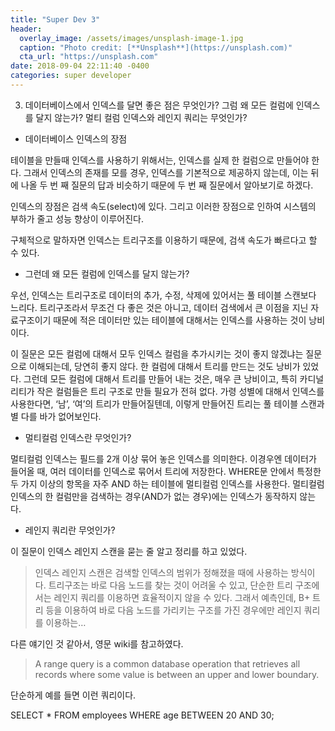 ```yaml
---
title: "Super Dev 3"
header:
  overlay_image: /assets/images/unsplash-image-1.jpg
  caption: "Photo credit: [**Unsplash**](https://unsplash.com)"
  cta_url: "https://unsplash.com"
date: 2018-09-04 22:11:40 -0400
categories: super developer
---
```


<ol start="3">
  <li>데이터베이스에서 인덱스를 달면 좋은 점은 무엇인가? 그럼 왜 모든 컬럼에 인덱스를 달지 않는가? 멀티 컬럼 인덱스와 레인지 쿼리는 무엇인가?</li>
</ol>

- 데이터베이스 인덱스의 장점

테이블을 만들때 인덱스를 사용하기 위해서는, 인덱스를 실제 한 컬럼으로 만들어야 한다. 그래서 인덱스의 존재를 모를 경우, 인덱스를 기본적으로 제공하지 않는데, 이는 뒤에 나올 두 번 째 질문의 답과 비슷하기 때문에 두 번 째 질문에서 알아보기로 하겠다.

인덱스의 장점은 검색 속도(select)에 있다. 그리고 이러한 장점으로 인하여 시스템의 부하가 줄고 성능 향상이 이루어진다. 

구체적으로 말하자면 인덱스는 트리구조를 이용하기 때문에, 검색 속도가 빠르다고 할 수 있다.

- 그런데 왜 모든 컬럼에 인덱스를 달지 않는가?

우선, 인덱스는 트리구조로 데이터의 추가, 수정, 삭제에 있어서는 풀 테이블 스캔보다 느리다. 트리구조라서 무조건 다 좋은 것은 아니고, 데이터 검색에서 큰 이점을 지닌 자료구조이기 때문에 적은 데이터만 있는 테이블에 대해서는 인덱스를 사용하는 것이 낭비이다.

이 질문은 모든 컬럼에 대해서 모두 인덱스 컬럼을 추가시키는 것이 좋지 않겠냐는 질문으로 이해되는데, 당연히 좋지 않다. 한 컬럼에 대해서 트리를 만드는 것도 낭비가 있었다. 그런데 모든 컬럼에 대해서 트리를 만들어 내는 것은, 매우 큰 낭비이고, 특히 카디널리티가 작은 컬럼들은 트리 구조로 만들 필요가 전혀 없다. 가령 성별에 대해서 인덱스를 사용한다면, ‘남’, ‘여’의 트리가 만들어질텐데, 이렇게 만들어진 트리는 풀 테이블 스캔과 별 다를 바가 없어보인다.

- 멀티컬럼 인덱스란 무엇인가?

멀티컬럼 인덱스는 필드를 2개 이상 묶어 놓은 인덱스를 의미한다. 이경우엔 데이터가 들어올 때, 여러 데이터를 인덱스로 묶어서 트리에 저장한다. WHERE문 안에서 특정한 두 가지 이상의 항목을 자주 AND 하는 테이블에 멀티컬럼 인덱스를 사용한다. 멀티컬럼 인덱스의 한 컬럼만을 검색하는 경우(AND가 없는 경우)에는 인덱스가 동작하지 않는다.

- 레인지 쿼리란 무엇인가?

이 질문이 인덱스 레인지 스캔을 묻는 줄 알고 정리를 하고 있었다.

> 인덱스 레인지 스캔은 검색할 인덱스의 범위가 정해졌을 때에 사용하는 방식이다. 트리구조는 바로 다음 노드를 찾는 것이 어려울 수 있고, 단순한 트리 구조에서는 레인지 쿼리를 이용하면 효율적이지 않을 수 있다. 그래서 예측인데, B+ 트리 등을 이용하여 바로 다음 노드를 가리키는 구조를 가진 경우에만 레인지 쿼리를 이용하는… 

다른 얘기인 것 같아서, 영문 wiki를 참고하였다.

> A range query is a common database operation that retrieves all records where some value is between an upper and lower boundary.

단순하게 예를 들면 이런 쿼리이다. 

SELECT * FROM employees WHERE age BETWEEN 20 AND 30;
